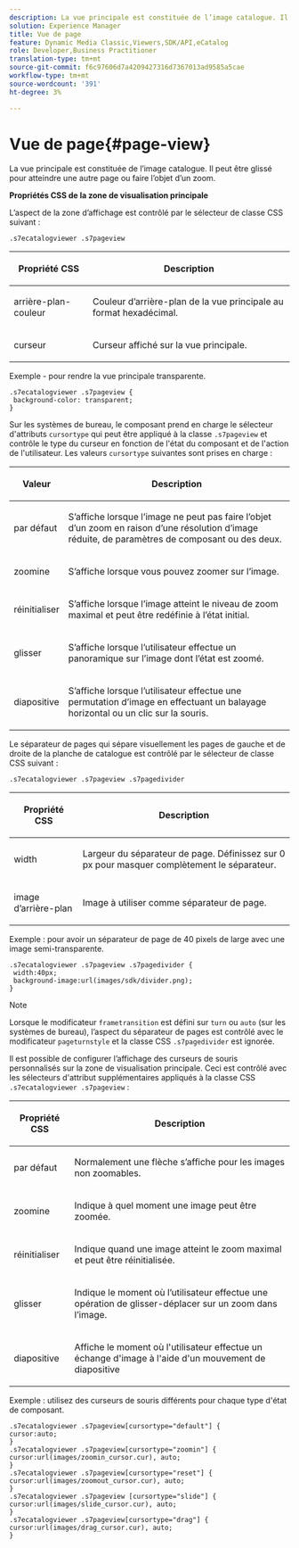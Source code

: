 ```yaml
---
description: La vue principale est constituée de l’image catalogue. Il peut être glissé pour atteindre une autre page ou faire l’objet d’un zoom.
solution: Experience Manager
title: Vue de page
feature: Dynamic Media Classic,Viewers,SDK/API,eCatalog
role: Developer,Business Practitioner
translation-type: tm+mt
source-git-commit: f6c97606d7a4209427316d7367013ad9585a5cae
workflow-type: tm+mt
source-wordcount: '391'
ht-degree: 3%

---
```



# Vue de page{#page-view}

La vue principale est constituée de l’image catalogue. Il peut être glissé pour atteindre une autre page ou faire l’objet d’un zoom.

<!--<a id="section_061E550C1C1D4DB2BD663A898895B38C"></a>-->

**Propriétés CSS de la zone de visualisation principale**

L’aspect de la zone d’affichage est contrôlé par le sélecteur de classe CSS suivant :

```
.s7ecatalogviewer .s7pageview
```

<table id="table_94EE3F5BBE4547C0B4943471CEE7EDE4"> 
 <thead> 
  <tr> 
   <th colname="col1" class="entry"> <p> Propriété CSS </p> </th> 
   <th colname="col2" class="entry"> <p>Description </p> </th> 
  </tr> 
 </thead>
 <tbody> 
  <tr> 
   <td colname="col1"> <p> <span class="codeph"> arrière-plan-couleur  </span> </p> </td> 
   <td colname="col2"> <p> Couleur d’arrière-plan de la vue principale au format hexadécimal. </p> </td> 
  </tr> 
  <tr> 
   <td colname="col1"> <p> <span class="codeph"> curseur  </span> </p> </td> 
   <td colname="col2"> <p>Curseur affiché sur la vue principale. </p> </td> 
  </tr> 
 </tbody> 
</table>

Exemple - pour rendre la vue principale transparente.

```
.s7ecatalogviewer .s7pageview { 
 background-color: transparent; 
}
```

Sur les systèmes de bureau, le composant prend en charge le sélecteur d&#39;attributs `cursortype` qui peut être appliqué à la classe `.s7pageview` et contrôle le type du curseur en fonction de l&#39;état du composant et de l&#39;action de l&#39;utilisateur. Les valeurs `cursortype` suivantes sont prises en charge :

<table id="table_45B83F6CCDE84C36B0E087CA9144BFE6"> 
 <thead> 
  <tr> 
   <th colname="col1" class="entry"> <p>Valeur </p> </th> 
   <th colname="col2" class="entry"> <p>Description </p> </th> 
  </tr> 
 </thead>
 <tbody> 
  <tr> 
   <td colname="col1"> <p> <span class="codeph"> par défaut </span> </p> </td> 
   <td colname="col2"> <p>S’affiche lorsque l’image ne peut pas faire l’objet d’un zoom en raison d’une résolution d’image réduite, de paramètres de composant ou des deux. </p> </td> 
  </tr> 
  <tr> 
   <td colname="col1"> <p> <span class="codeph"> zoomine  </span> </p> </td> 
   <td colname="col2"> <p>S’affiche lorsque vous pouvez zoomer sur l’image. </p> </td> 
  </tr> 
  <tr> 
   <td colname="col1"> <p> <span class="codeph"> réinitialiser </span> </p> </td> 
   <td colname="col2"> <p>S’affiche lorsque l’image atteint le niveau de zoom maximal et peut être redéfinie à l’état initial. </p> </td> 
  </tr> 
  <tr> 
   <td colname="col1"> <p> <span class="codeph"> glisser </span> </p> </td> 
   <td colname="col2"> <p>S’affiche lorsque l’utilisateur effectue un panoramique sur l’image dont l’état est zoomé. </p> </td> 
  </tr> 
  <tr> 
   <td colname="col1"> <p> <span class="codeph"> diapositive  </span> </p> </td> 
   <td colname="col2"> <p>S’affiche lorsque l’utilisateur effectue une permutation d’image en effectuant un balayage horizontal ou un clic sur la souris. </p> </td> 
  </tr> 
 </tbody> 
</table>

Le séparateur de pages qui sépare visuellement les pages de gauche et de droite de la planche de catalogue est contrôlé par le sélecteur de classe CSS suivant :

`.s7ecatalogviewer .s7pageview .s7pagedivider`

<table id="table_77EBC9A77BF14CF4974F8F43C709A207"> 
 <thead> 
  <tr> 
   <th colname="col1" class="entry"> <p> Propriété CSS </p> </th> 
   <th colname="col2" class="entry"> <p>Description </p> </th> 
  </tr> 
 </thead>
 <tbody> 
  <tr> 
   <td colname="col1"> <p> <span class="codeph"> width </span> </p> </td> 
   <td colname="col2"> <p> Largeur du séparateur de page. Définissez sur <span class="codeph"> 0 </span> px pour masquer complètement le séparateur. </p> </td> 
  </tr> 
  <tr> 
   <td colname="col1"> <p> <span class="codeph"> image d’arrière-plan  </span> </p> </td> 
   <td colname="col2"> <p>Image à utiliser comme séparateur de page. </p> </td> 
  </tr> 
 </tbody> 
</table>

Exemple : pour avoir un séparateur de page de 40 pixels de large avec une image semi-transparente.

```
.s7ecatalogviewer .s7pageview .s7pagedivider { 
 width:40px; 
 background-image:url(images/sdk/divider.png); 
}
```

>[!NOTE]
>
>Lorsque le modificateur `frametransition` est défini sur `turn` ou `auto` (sur les systèmes de bureau), l’aspect du séparateur de pages est contrôlé avec le modificateur `pageturnstyle` et la classe CSS `.s7pagedivider` est ignorée.

Il est possible de configurer l’affichage des curseurs de souris personnalisés sur la zone de visualisation principale. Ceci est contrôlé avec les sélecteurs d&#39;attribut supplémentaires appliqués à la classe CSS `.s7ecatalogviewer .s7pageview` :

<table id="table_908164DECF9347A19A9696A23BBDB1A2"> 
 <thead> 
  <tr> 
   <th colname="col1" class="entry"> <p> Propriété CSS </p> </th> 
   <th colname="col2" class="entry"> <p>Description </p> </th> 
  </tr> 
 </thead>
 <tbody> 
  <tr> 
   <td colname="col1"> <p> <span class="codeph"> par défaut </span> </p> </td> 
   <td colname="col2"> <p> Normalement une flèche s’affiche pour les images non zoomables. </p> </td> 
  </tr> 
  <tr> 
   <td colname="col1"> <p> <span class="codeph"> zoomine  </span> </p> </td> 
   <td colname="col2"> <p> Indique à quel moment une image peut être zoomée. </p> </td> 
  </tr> 
  <tr> 
   <td colname="col1"> <p> <span class="codeph"> réinitialiser </span> </p> </td> 
   <td colname="col2"> <p>Indique quand une image atteint le zoom maximal et peut être réinitialisée. </p> </td> 
  </tr> 
  <tr> 
   <td colname="col1"> <p> <span class="codeph"> glisser </span> </p> </td> 
   <td colname="col2"> <p>Indique le moment où l’utilisateur effectue une opération de glisser-déplacer sur un zoom dans l’image. </p> </td> 
  </tr> 
  <tr> 
   <td colname="col1"> <p> <span class="codeph"> diapositive  </span> </p> </td> 
   <td colname="col2"> <p>Affiche le moment où l'utilisateur effectue un échange d'image à l'aide d'un mouvement de diapositive </p> </td> 
  </tr> 
 </tbody> 
</table>

Exemple : utilisez des curseurs de souris différents pour chaque type d&#39;état de composant.

```
.s7ecatalogviewer .s7pageview[cursortype="default"] { 
cursor:auto; 
} 
.s7ecatalogviewer .s7pageview[cursortype="zoomin"] { 
cursor:url(images/zoomin_cursor.cur), auto; 
} 
.s7ecatalogviewer .s7pageview[cursortype="reset"] { 
cursor:url(images/zoomout_cursor.cur), auto; 
} 
.s7ecatalogviewer .s7pageview [cursortype="slide"] { 
cursor:url(images/slide_cursor.cur), auto; 
} 
.s7ecatalogviewer .s7pageview[cursortype="drag"] { 
cursor:url(images/drag_cursor.cur), auto; 
}
```

